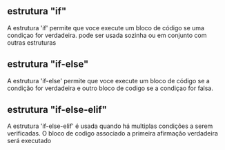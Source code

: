 
  
## estrutura "if" ##

A estrutura 'if' permite que voce execute um bloco de código se uma condiçao for verdadeira. pode ser usada sozinha ou em conjunto com outras estruturas


## estrutura "if-else"

A estrutura 'if-else' permite que voce execute um bloco de código se a condição for verdadeira e outro bloco de codigo se a condiçao for falsa.




## estrutura "if-else-elif"
A estrutura 'if-else-elif' é usada quando há multiplas condições a serem verificadas. O bloco de codigo associado a primeira afirmação verdadeira será executado 